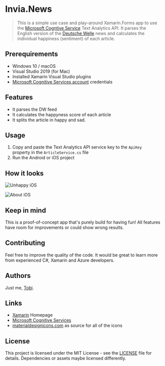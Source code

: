 # Invia.News

> This is a simple use case and play-around Xamarin.Forms app to use the [Microsoft Cogntive Service](https://www.microsoft.com/cognitive-services/en-us/apis) Text Analytics API. It parses the English version of the [Deutsche Welle](http://www.dw.com/en/top-stories/s-9097) news and calculates the individual happiness (sentiment) of each article.

## Prerequirements
- Windows 10 / macOS 
- Visual Studio 2019 (for Mac)
- Installed Xamarin Visual Studio plugins
- [Microsoft Cognitive Services account](https://www.microsoft.com/cognitive-services/en-us/sign-up) credentials

## Features
- It parses the DW feed
- It calculates the happyness score of each article
- It splits the article in happy and sad.

## Usage
1. Copy and paste the Text Analytics API service key to the `ApiKey` property in the `ArticleService.cs` file
1. Run the Android or iOS project

## How it looks

![Unhappy iOS](docs/unhappy-ios-shrinked.png)

![About iOS](docs/unhappy-ios-shrinked.png)

## Keep in mind
This is a proof-of-concept app that's purely build for having fun! All features have room for improvements or could show wrong results.

## Contributing
Feel free to improve the quality of the code. It would be great to learn more from experienced C#, Xamarin and Azure developers.

## Authors
Just me, [Tobi]([https://tscholze.github.io).

## Links
- [Xamarin](https://dotnet.microsoft.com/apps/xamarin) Homepage
- [Microsoft Cognitive Services](https://www.microsoft.com/cognitive-services/) 
- [materialdesignicons.com](https://materialdesignicons.com) as source for all of the icons


## License
This project is licensed under the MIT License - see the [LICENSE](LICENSE.md) file for details.
Dependencies or assets maybe licensed differently.